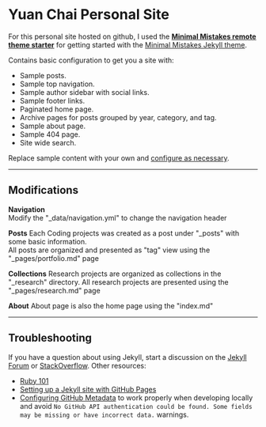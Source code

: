 # Yuan Chai Personal Site

For this personal site hosted on github, I used the [**Minimal Mistakes remote theme starter**](https://github.com/mmistakes/mm-github-pages-starter/generate) for getting started with the [Minimal Mistakes Jekyll theme](https://github.com/mmistakes/minimal-mistakes).

Contains basic configuration to get you a site with:

- Sample posts.
- Sample top navigation.
- Sample author sidebar with social links.
- Sample footer links.
- Paginated home page.
- Archive pages for posts grouped by year, category, and tag.
- Sample about page.
- Sample 404 page.
- Site wide search.

Replace sample content with your own and [configure as necessary](https://mmistakes.github.io/minimal-mistakes/docs/configuration/).

---
## Modifications

**Navigation**  
Modify the "_data/navigation.yml" to change the navigation header

**Posts**
Each Coding projects was created as a post under "_posts" with some basic information.  
All posts are organized and presented as "tag" view using the "_pages/portfolio.md" page  

**Collections**
Research projects are organized as collections in the "_research" directory. 
All research projects are presented using the "_pages/research.md" page

**About**
About page is also the home page using the "index.md"

---

## Troubleshooting

If you have a question about using Jekyll, start a discussion on the [Jekyll Forum](https://talk.jekyllrb.com/) or [StackOverflow](https://stackoverflow.com/questions/tagged/jekyll). Other resources:

- [Ruby 101](https://jekyllrb.com/docs/ruby-101/)
- [Setting up a Jekyll site with GitHub Pages](https://jekyllrb.com/docs/github-pages/)
- [Configuring GitHub Metadata](https://github.com/jekyll/github-metadata/blob/master/docs/configuration.md#configuration) to work properly when developing locally and avoid `No GitHub API authentication could be found. Some fields may be missing or have incorrect data.` warnings.
